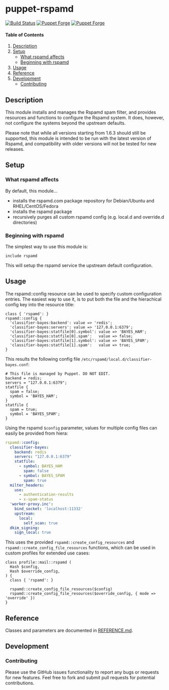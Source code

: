 # puppet-rspamd

[![Build Status](https://github.com/markt-de/puppet-rspamd/actions/workflows/ci.yaml/badge.svg)](https://github.com/markt-de/puppet-rspamd/actions/workflows/ci.yaml)
[![Puppet Forge](https://img.shields.io/puppetforge/v/markt/rspamd.svg)](https://forge.puppetlabs.com/markt/rspamd)
[![Puppet Forge](https://img.shields.io/puppetforge/dt/markt/rspamd.svg)](https://forge.puppetlabs.com/markt/rspamd)

#### Table of Contents

1. [Description](#description)
1. [Setup](#setup)
    * [What rspamd affects](#what-rspamd-affects)
    * [Beginning with rspamd](#beginning-with-rspamd)
1. [Usage](#usage)
1. [Reference](#reference)
1. [Development](#development)
    - [Contributing](#contributing)

## Description

This module installs and manages the Rspamd spam filter, and provides resources
and functions to configure the Rspamd system. 
It does, however, not configure the systems beyond the upstream defaults.

Please note that while all versions starting from 1.6.3 should still be
supported, this module is intended to be run with the latest version of Rspamd,
and compatibility with older versions will not be tested for new releases.

## Setup

### What rspamd affects

By default, this module...

* installs the rspamd.com package repository for Debian/Ubuntu and RHEL/CentOS/Fedora
* installs the rspamd package
* recursively purges all custom rspamd config (e.g. local.d and override.d directories)

### Beginning with rspamd

The simplest way to use this module is:

```puppet
include rspamd
```

This will setup the rspamd service the upstream default configuration.

## Usage

The rspamd::config resource can be used to specify custom configuration entries.
The easiest way to use it, is to put both the file and the hierachical config
key into the resource title:

```puppet
class { 'rspamd': }
rspamd::config {
  'classifier-bayes:backend': value => 'redis';
  'classifier-bayes:servers': value => '127.0.0.1:6379';
  'classifier-bayes:statfile[0].symbol': value => 'BAYES_HAM';
  'classifier-bayes:statfile[0].spam':   value => false;
  'classifier-bayes:statfile[1].symbol': value => 'BAYES_SPAM';
  'classifier-bayes:statfile[1].spam':   value => true;
}
```

This results the following config file `/etc/rspamd/local.d/classifier-bayes.conf`:

```
# This file is managed by Puppet. DO NOT EDIT.
backend = redis;
servers = "127.0.0.1:6379";
statfile {
  spam = false;
  symbol = 'BAYES_HAM';
}
statfile {
  spam = true;
  symbol = 'BAYES_SPAM';
}
```

Using the rspamd `$config` parameter, values for multiple config files can
easily be provided from hiera:

```yaml
rspamd::config:
  classifier-bayes:
    backend: redis
    servers: "127.0.0.1:6379"
    statfile:
      - symbol: BAYES_HAM
        spam: false
      - symbol: BAYES_SPAM
        spam: true
  milter_headers:
    use:
      - authentication-results
      - x-spam-status
  'worker-proxy.inc':
    bind_socket: 'localhost:11332'
    upstream:
      local:
        self_scan: true
  dkim_signing:
    sign_local: true
```

This uses the provided `rspamd::create_config_resources` and `rspamd::create_config_file_resources`
functions, which can be used in custom profiles for extended use cases:

```puppet
class profile::mail::rspamd (
  Hash $config,
  Hash $override_config,
) {
  class { 'rspamd': }

  rspamd::create_config_file_resources($config)
  rspamd::create_config_file_resources($override_config, { mode => 'override' })
}
```


## Reference

Classes and parameters are documented in [REFERENCE.md](REFERENCE.md).

## Development

### Contributing

Please use the GitHub issues functionality to report any bugs or requests for new features. Feel free to fork and submit pull requests for potential contributions.
